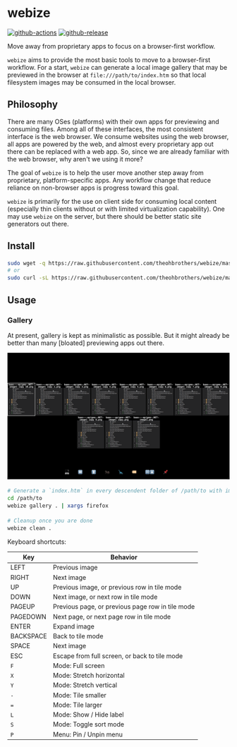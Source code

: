 # webize

[![github-actions](https://github.com/theohbrothers/webize/workflows/ci-master-pr/badge.svg)](https://github.com/theohbrothers/webize/actions)
[![github-release](https://img.shields.io/github/v/release/theohbrothers/webize?style=flat-square)](https://github.com/theohbrothers/webize/releases/)

Move away from proprietary apps to focus on a browser-first workflow.

`webize` aims to provide the most basic tools to move to a browser-first workflow. For a start, `webize` can generate a local image gallery that may be previewed in the browser at `file:///path/to/index.htm` so that local filesystem images may be consumed in the local browser.

## Philosophy

There are many OSes (platforms) with their own apps for previewing and consuming files. Among all of these interfaces, the most consistent interface is the web browser. We consume websites using the web browser, all apps are powered by the web, and almost every proprietary app out there can be replaced with a web app. So, since we are already familiar with the web browser, why aren't we using it more?

The goal of `webize` is to help the user move another step away from proprietary, platform-specific apps. Any workflow change that reduce reliance on non-browser apps is progress toward this goal.

`webize` is primarily for the use on client side for consuming local content (especially thin clients without or with limited virtualization capability). One may use `webize` on the server, but there should be better static site generators out there.

## Install

```sh
sudo wget -q https://raw.githubusercontent.com/theohbrothers/webize/master/webize -O /usr/local/bin/webize && sudo chmod +x /usr/local/bin/webize
# or
sudo curl -sL https://raw.githubusercontent.com/theohbrothers/webize/master/webize -o /usr/local/bin/webize && sudo chmod +x /usr/local/bin/webize
```

## Usage

### Gallery

At present, gallery is kept as minimalistic as possible. But it might already be better than many \[bloated\] previewing apps out there.

![](doc/assets/gallery.gif)

```sh
# Generate a `index.htm` in every descendent folder of /path/to with image files, and opens them in firefox
cd /path/to
webize gallery . | xargs firefox

# Cleanup once you are done
webize clean .
```

Keyboard shortcuts:

| Key| Behavior |
|---|---|
| LEFT | Previous image
| RIGHT | Next image
| UP | Previous image, or previous row in tile mode
| DOWN | Next image, or next row in tile mode
| PAGEUP | Previous page, or previous page row in tile mode
| PAGEDOWN | Next page, or next page row in tile mode
| ENTER | Expand image
| BACKSPACE | Back to tile mode
| SPACE | Next image
| ESC | Escape from full screen, or back to tile mode
| `F` | Mode: Full screen
| `X` | Mode: Stretch horizontal
| `Y` | Mode: Stretch vertical
| `-` | Mode: Tile smaller
| `=` | Mode: Tile larger
| `L` | Mode: Show / Hide label
| `S` | Mode: Toggle sort mode
| `P` | Menu: Pin / Unpin menu
